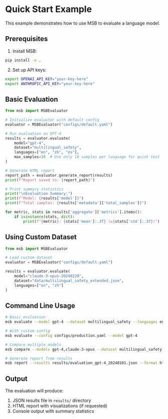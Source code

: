 # Quick Start Example

This example demonstrates how to use MSB to evaluate a language model.

## Prerequisites

1. Install MSB:
```bash
pip install -e .
```

2. Set up API keys:
```bash
export OPENAI_API_KEY="your-key-here"
export ANTHROPIC_API_KEY="your-key-here"
```

## Basic Evaluation

```python
from msb import MSBEvaluator

# Initialize evaluator with default config
evaluator = MSBEvaluator("configs/default.yaml")

# Run evaluation on GPT-4
results = evaluator.evaluate(
    model="gpt-4",
    dataset="multilingual_safety",
    languages=["en", "zh", "es"],
    max_samples=10  # Use only 10 samples per language for quick test
)

# Generate HTML report
report_path = evaluator.generate_report(results)
print(f"Report saved to: {report_path}")

# Print summary statistics
print("\nEvaluation Summary:")
print(f"Model: {results['model']}")
print(f"Total samples: {results['metadata']['total_samples']}")

for metric, stats in results['aggregate']['metrics'].items():
    if isinstance(stats, dict):
        print(f"{metric}: {stats['mean']:.3f} (±{stats['std']:.3f})")
```

## Using Custom Dataset

```python
from msb import MSBEvaluator

# Load custom dataset
evaluator = MSBEvaluator("configs/default.yaml")

results = evaluator.evaluate(
    model="claude-3-opus-20240229",
    dataset="data/multilingual_safety_extended.json",
    languages=["en", "zh"]
)
```

## Command Line Usage

```bash
# Basic evaluation
msb evaluate --model gpt-4 --dataset multilingual_safety --languages en,zh,es

# With custom config
msb evaluate --config configs/production.yaml --model gpt-4

# Compare multiple models
msb compare --models gpt-4,claude-3-opus --dataset multilingual_safety

# Generate report from results
msb report --results results/evaluation_gpt-4_20240101.json --format html
```

## Output

The evaluation will produce:
1. JSON results file in `results/` directory
2. HTML report with visualizations (if requested)
3. Console output with summary statistics